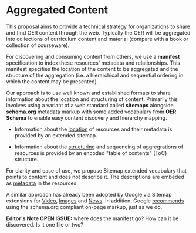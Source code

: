 # Aggregated Content

This proposal aims to provide a technical strategy for organizations to share and find OER content through the web. Typically the OER will be aggregated into collections of curriculum content and material (compare with a book or collection of courseware).

For discovering and consuming content from others, we use a **manifest** specification to index these resources' metadata and relationships. This manifest specifies the location of the content to be aggregated and the structure of the aggregation (i.e. a hierarchical and sequential ordering in which the content may be presented).

Our approach is to use well known and established formats to share information about the location and structuring of content. Primarily this involves using a variant of a web standard called **sitemaps** alongside **schema.org** metadata markup with some added vocabulary from **OER Schema** to enable easy content discovery and hierarchy mapping.

* Information about the [location](../locate) of resources and their metadata is provided by an extended sitemap.

* Information about the [structuring](../structure) and sequencing of aggregrations of resources is provided by an encoded "table of contents" (ToC) structure.  

For clarity and ease of use, we propose Sitemap extended vocabulary that points to content and does not describe it. The descriptions are embeded as [metadata](/metadata/markup) in the resources.

A similar approach has already been adopted by Google via Sitemap extensions for [Video](https://support.google.com/webmasters/answer/80471), [Images](https://support.google.com/webmasters/answer/178636?hl=en) and [News](https://www.google.co.uk/schemas/sitemap-news/0.9/). In addition, Google [recommends](https://developers.google.com/webmasters/videosearch/schema) using the schema.org compliant on-page markup, just as we do.

__Editor's Note OPEN ISSUE:__ where does the manifest go? How can it be discovered. Is it one file or two?
